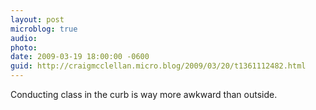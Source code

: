 ```yaml
---
layout: post
microblog: true
audio: 
photo: 
date: 2009-03-19 18:00:00 -0600
guid: http://craigmcclellan.micro.blog/2009/03/20/t1361112482.html
---
```

Conducting class in the curb is way more awkward than outside.
